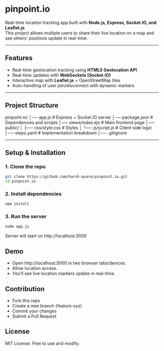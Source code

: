 # pinpoint.io  

Real-time location tracking app built with **Node.js, Express, Socket.IO, and Leaflet.js**.  
This project allows multiple users to share their live location on a map and see others' positions update in real-time.  

---

## Features  
- Real-time geolocation tracking using **HTML5 Geolocation API**  
- Real-time updates with **WebSockets (Socket.IO)**  
- Interactive map with **Leaflet.js** + OpenStreetMap tiles  
- Auto-handling of user join/disconnect with dynamic markers  

---

## Project Structure  
pinpoint.io/
│── app.js # Express + Socket.IO server
│── package.json # Dependencies and scripts
│── views/index.ejs # Main frontend page
│── public/
│ ├── css/style.css # Styles
│ └── js/script.js # Client-side logic
│── steps.yaml # Implementation breakdown
│── .gitignore

---

## Setup & Installation  

### 1. Clone the repo  
```bash
git clone https://github.com/harsh-quare/pinpoint.io.git
cd pinpoint.io
```

### 2. Install dependencies 
```bash
npm install
```

### 3. Run the server  
```bash
node app.js
```

Server will start on http://localhost:3000

## Demo
- Open http://localhost:3000 in two browser tabs/devices.
- Allow location access.
- You’ll see live location markers update in real-time.

## Contribution
- Fork this repo
- Create a new branch (feature-xyz)
- Commit your changes
- Submit a Pull Request

## License
MIT License. Free to use and modify.